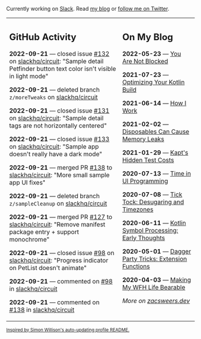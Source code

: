 Currently working on [Slack](https://slack.com/). Read [my blog](https://zacsweers.dev/) or [follow me on Twitter](https://twitter.com/ZacSweers).

<table><tr><td valign="top" width="60%">

## GitHub Activity
<!-- githubActivity starts -->
**2022-09-21** — closed issue [#132](https://github.com/slackhq/circuit/issues/132) on [slackhq/circuit](https://github.com/slackhq/circuit): "Sample detail Petfinder button text color isn't visible in light mode"

**2022-09-21** — deleted branch `z/moreTweaks` on [slackhq/circuit](https://github.com/slackhq/circuit)

**2022-09-21** — closed issue [#131](https://github.com/slackhq/circuit/issues/131) on [slackhq/circuit](https://github.com/slackhq/circuit): "Sample detail tags are not horizontally centered"

**2022-09-21** — closed issue [#133](https://github.com/slackhq/circuit/issues/133) on [slackhq/circuit](https://github.com/slackhq/circuit): "Sample app doesn't really have a dark mode"

**2022-09-21** — merged PR [#138](https://github.com/slackhq/circuit/pull/138) to [slackhq/circuit](https://github.com/slackhq/circuit): "More small sample app UI fixes"

**2022-09-21** — deleted branch `z/sampleCleanup` on [slackhq/circuit](https://github.com/slackhq/circuit)

**2022-09-21** — merged PR [#127](https://github.com/slackhq/circuit/pull/127) to [slackhq/circuit](https://github.com/slackhq/circuit): "Remove manifest package entry + support monochrome"

**2022-09-21** — closed issue [#98](https://github.com/slackhq/circuit/issues/98) on [slackhq/circuit](https://github.com/slackhq/circuit): "Progress indicator on PetList doesn't animate"

**2022-09-21** — commented on [#98](https://github.com/slackhq/circuit/issues/98#issuecomment-1254339144) in [slackhq/circuit](https://github.com/slackhq/circuit)

**2022-09-21** — commented on [#138](https://github.com/slackhq/circuit/pull/138#issuecomment-1254338032) in [slackhq/circuit](https://github.com/slackhq/circuit)
<!-- githubActivity ends -->
</td><td valign="top" width="40%">

## On My Blog
<!-- blog starts -->
**2022-05-23** — [You Are Not Blocked](https://www.zacsweers.dev/you-are-not-blocked/)

**2021-07-23** — [Optimizing Your Kotlin Build](https://www.zacsweers.dev/optimizing-your-kotlin-build/)

**2021-06-14** — [How I Work](https://www.zacsweers.dev/how-i-work/)

**2021-02-02** — [Disposables Can Cause Memory Leaks](https://www.zacsweers.dev/disposables-can-cause-memory-leaks/)

**2021-01-29** — [Kapt's Hidden Test Costs](https://www.zacsweers.dev/kapts-hidden-test-costs/)

**2020-07-13** — [Time in UI Programming](https://www.zacsweers.dev/time-in-ui/)

**2020-07-08** — [Tick Tock: Desugaring and Timezones](https://www.zacsweers.dev/ticktock-desugaring-timezones/)

**2020-06-11** — [Kotlin Symbol Processing: Early Thoughts](https://www.zacsweers.dev/kotlin-symbol-processor-early-thoughts/)

**2020-05-01** — [Dagger Party Tricks: Extension Functions](https://www.zacsweers.dev/dagger-party-tricks-extension-functions/)

**2020-04-03** — [Making My WFH Life Bearable](https://www.zacsweers.dev/making-wfh-life-bearable/)
<!-- blog ends -->
_More on [zacsweers.dev](https://zacsweers.dev/)_
</td></tr></table>

<sub><a href="https://simonwillison.net/2020/Jul/10/self-updating-profile-readme/">Inspired by Simon Willison's auto-updating profile README.</a></sub>